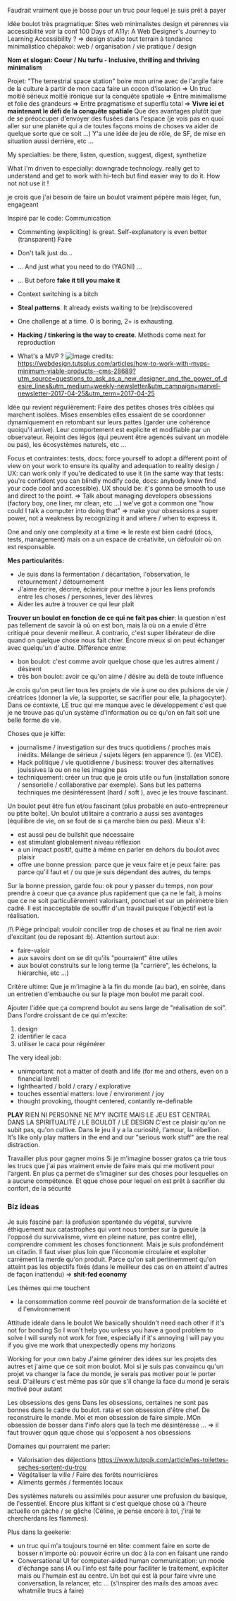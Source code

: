 Faudrait vraiment que je bosse pour un truc pour lequel je suis prêt à payer 

Idée boulot très pragmatique:
Sites web minimalistes design et pérennes via accessibilité
voir la conf 100 Days of A11y: A Web Designer's Journey to Learning Accessibility ?
=> design studio tout terrain à tendance minimalistico chépakoi:
web / organisation / vie pratique / design

**Nom et slogan: Coeur / Nu turfu - Inclusive, thrilling and thriving minimalism** 

Projet: "The terrestrial space station"
boire mon urine avec de l'argile
faire de la culture à partir de mon caca
faire un cocon d'isolation
=> Un truc moitié sérieux moitié ironique sur la conquête spatiale
=> Entre minimalisme et folie des grandeurs
=> Entre pragmatisme et superflu total
=> **Vivre ici et maintenant le défi de la conquête spatiale**
Que des avantages plutôt que de se préoccuper d'envoyer des fusées dans l'espace (je vois pas en quoi aller sur une planète qui a de toutes façons moins de choses va aider de quelque sorte que ce soit ...)
Y'a une idée de jeu de rôle, de SF, de mise en situation aussi derrière, etc ...


My specialties: be there, listen, question, suggest, digest, synthetize

What I'm driven to especially: downgrade technology. really get to understand and get to work with hi-tech but find easier way to do it. How not not use it !

je crois que j'ai besoin de faire un boulot vraiment pépère mais léger, fun, engageant

Inspiré par le code:
Communication
- Commenting (expliciting) is great. Self-explanatory is even better (transparent)
Faire
- Don't talk just do... 
- ... And just what you need to do (YAGNI) ...
- ... But before **fake it till you make it**

- Context switching is a bitch
- **Steal patterns**. It already exists waiting to be (re)discovered
- One challenge at a time. 0 is boring, 2+ is exhausting.
- **Hacking / tinkering is the way to create**. Methods come next for reproduction  
- What's a MVP ? ![image](https://cloud.githubusercontent.com/assets/24764960/25384935/80086a7e-29c2-11e7-8464-85b4f6bef936.png)
credits: https://webdesign.tutsplus.com/articles/how-to-work-with-mvps-minimum-viable-products--cms-28689?utm_source=questions_to_ask_as_a_new_designer_and_the_power_of_desire_lines&utm_medium=weekly-newsletter&utm_campaign=marvel-newsletter-2017-04-25&utm_term=2017-04-25

Idée qui revient régulièrement:
Faire des petites choses très ciblées qui marchent isolées. Mises ensembles elles essaient de se coordonner dynamiquement en retombant sur leurs pattes (garder une cohérence quoiqu'il arrive). Leur comportement est explicite et modifiable par un observateur.
Rejoint des légos (qui peuvent être agencés suivant un modèle ou pas), les écosystèmes naturels, etc ...

Focus et contraintes:
tests, docs: force yourself to adopt a different point of view on your work to ensure its quality and adequation to reality
design / UX: can work only if you're dedicated to use it (in the same way that tests: you're confident you can blindly modify code, docs: anybody knew find your code cool and accessible). UX should be: it's gonna be smooth to use and direct to the point.
=> Talk about managing developers obsessions (factory boy, one liner, mr clean, etc ...) we've got a common one "how could I talk a computer into doing that" => make your obsessions a super power, not a weakness by recognizing it and where / when to express it.

One and only one complexity at a time => le reste est bien cadré (docs, tests, management) mais on a un espace de créativité, un défouloir où on est responsable.

**Mes particularités:**
- Je suis dans la fermentation / décantation, l'observation, le retournement / détournement
- J'aime écrire, décrire, éclairicir pour mettre à jour les liens profonds entre les choses / personnes, lever des lièvres
- Aider les autre à trouver ce qui leur plaît

**Trouver un boulot en fonction de ce qui ne fait pas chier**:
la question n'est pas tellement de savoir là où on est bon, mais là où on a envie d'être critiqué pour devenir meilleur.
A contrario, c'est super libérateur de dire quand on quelque chose nous fait chier. Encore mieux si on peut échanger avec quelqu'un d'autre.
Différence entre:
- bon boulot: c'est comme avoir quelque chose que les autres aiment / désirent
- très bon boulot: avoir ce qu'on aime / désire au delà de toute influence 

Je crois qu'on peut lier tous les projets de vie à une ou des pulsions de vie / créatrices (donner la vie, la supporter, se sacrifier pour elle, la phagocyter). 
Dans ce contexte, LE truc qui me manque avec le développement c'est que je ne trouve pas qu'un système d'information ou ce qu'on en fait soit une belle forme de vie.

Choses que je kiffe:
- journalisme / investigation sur des trucs quotidiens / proches mais inédits. Mélange de sérieux / sujets légers (en apparence !). (ex VICE). 
- Hack politique / vie quotidienne / business: trouver des alternatives jouissives là ou on ne les imagine pas
- techniquement: créer un truc que je crois utile ou fun (installation sonore / sensorielle / collaborative par exemple). Sans but les patterns techniques me désintéressent (hard / soft ), avec je les trouve fascinant.

Un boulot peut être fun et/ou fascinant (plus probable en auto-entrepreneur ou ptite boîte). Un boulot utilitaire a contrario a aussi ses avantages (équilibre de vie, on se fout de si ça marche bien ou pas). Mieux s'il:
- est aussi peu de bullshit que nécessaire
- est stimulant globalement niveau réflexion
- a un impact positif, quitte à même en parler en dehors du boulot avec plaisir
- offre une bonne pression: parce que je veux faire et je peux faire: pas parce qu'il faut et / ou que je suis dépendant des autres, du temps

Sur la bonne pression, garde fou: ok pour y passer du temps, non pour prendre à coeur que ça avance plus rapidement que ça ne le fait, à moins que ce ne soit particulièrement valorisant, ponctuel et sur un périmètre bien cadré. Il est inacceptable de souffir d'un travail puisque l'objectif est la réalisation.

/!\ Piège principal: vouloir concilier trop de choses et au final ne rien avoir d'excitant (ou de reposant :b).
Attention surtout aux:
- faire-valoir
- aux savoirs dont on se dit qu'ils "pourraient" être utiles
- aux boulot construits sur le long terme (la "carrière", les échelons, la hiérarchie, etc ...) 

Critère ultime:
Que je m'imagine à la fin du monde (au bar), en soirée, dans un entretien d'embauche ou sur la plage mon boulot me parait cool.

Ajouter l'idée que ça comprend boulot au sens large de "réalisation de soi".
Dans l'ordre croissant de ce qui m'excite:
1. design
2. identifier le caca
3. utiliser le caca pour régénérer

The very ideal job:
- unimportant: not a matter of death and life (for me and others, even on a financial level)
- lighthearted / bold / crazy / explorative
- touches essential matters: love / environment / joy
- thought provoking, thought centered, contantly re-definable

**PLAY** RIEN NI PERSONNE NE M'Y INCITE MAIS LE JEU EST CENTRAL DANS LA SPIRITUALITE / LE BOULOT / LE DESIGN
C'est ce plaisir qu'on ne subit pas, qu'on cultive. Dans le jeu il y a la curiosité, l'amour, la rébellion.
It's like only play matters in the end and our "serious work stuff" are the real distraction. 

Travailler plus pour gagner moins
Si je m'imagine bosser gratos ça trie tous les trucs que j'ai pas vraiment envie de faire mais qui me motivent pour l'argent. En plus ça permet de s'imaginer sur des choses pour lesquelles on a aucune compétence. Et qque chose pour lequel on est prêt à sacrifier du confort, de la sécurité

### Biz ideas


Je suis fasciné par: la profusion spontanée du végétal, survivre éthiquement aux catastrophes qui vont nous tomber sur la gueule (à l'opposé du survivalisme, vivre en pleine nature, pas contre elle), comprendre comment les choses fonctionnent. Mais je suis profondément un citadin.
Il faut viser plus loin que l'économie circulaire et exploiter carrément la merde qu'on produit. Parce qu'on sait pertinemment qu'on atteint pas les objectifs fixés (dans le meilleur des cas on en atteint d'autres de façon inattendu)
=> **shit-fed economy**

Les thèmes qui me touchent
- la consommation comme réel pouvoir de transformation de la société et d l'environnement


Attitude idéale dans le boulot
    We basically shouldn't need each other if it's not for bonding
    So I won't help you unless you have a good problem to solve
    I will surely not work for free, especially if it's annoying
    I will pay you if you give me work that unexpectedly opens my horizons

Working for your own baby
    J'aime générer des idées sur les projets des autres et j'aime que ce soit mon boulot.
    Moi si je suis pas convaincu qu'un projet va changer la face du monde, je serais pas motiver pour le porter seul.
    D'ailleurs c'est même pas sûr que s'il change la face du mond je serais motivé pour autant

Les obsessions des gens
    Dans les obsessions, certaines ne sont pas bonnes dans le cadre du boulot.
    rata et son obsession d'être chef. De reconstruire le monde.
    Moi et mon obsession de faire simple. MOn obsession de bosser dans l'info alors que la tech me désintéresse ...
    => il faut trouver qqun qque chose qui s'opposent à nos obsessions

Domaines qui pourraient me parler:

- Valorisation des déjections https://www.lutopik.com/article/les-toilettes-seches-sortent-du-trou
- Végétaliser la ville / Faire des forêts nourricières
- Aliments germés / fermentés locaux

Des systèmes naturels ou assimilés pour assurer une profusion du basique, de l'essentiel. Encore plus kiffant si c'est
quelque chose où à l'heure actuelle on gâche / se gâche (Céline, je pense encore à toi, j'irai te chercherdans les flammes).

Plus dans la geekerie:

- un truc qui m'a toujours tourné en tête: comment faire en sorte de bosser n'importe où: pouvoir écrire un doc à la con en faisant une rando
- Conversational UI for computer-aided human communication: un mode d'échange sans IA ou l'info est faite pour faciliter le traitement, expliciter mais ou l'humain est au centre. Un bot qui est là pour faire vivre une conversation, la relancer, etc ... (s'inspirer des mails des amoas avec whatmille trucs à faire)
